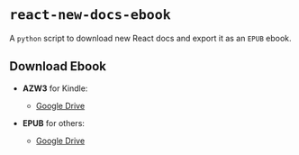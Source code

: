 
# `react-new-docs-ebook`
A `python` script to download new React docs and export it as an `EPUB` ebook.


## Download Ebook
* **AZW3** for Kindle:

	+ [Google Drive](https://drive.google.com/file/d/1XeUoDJs47pd87Dz8xAJeysGWim6_b_D-/view?usp=share_link)

* **EPUB** for others:

	+ [Google Drive](https://drive.google.com/file/d/1sP2SlvodoWlWpWYRTsankluJW2eOmCNd/view?usp=share_link)


